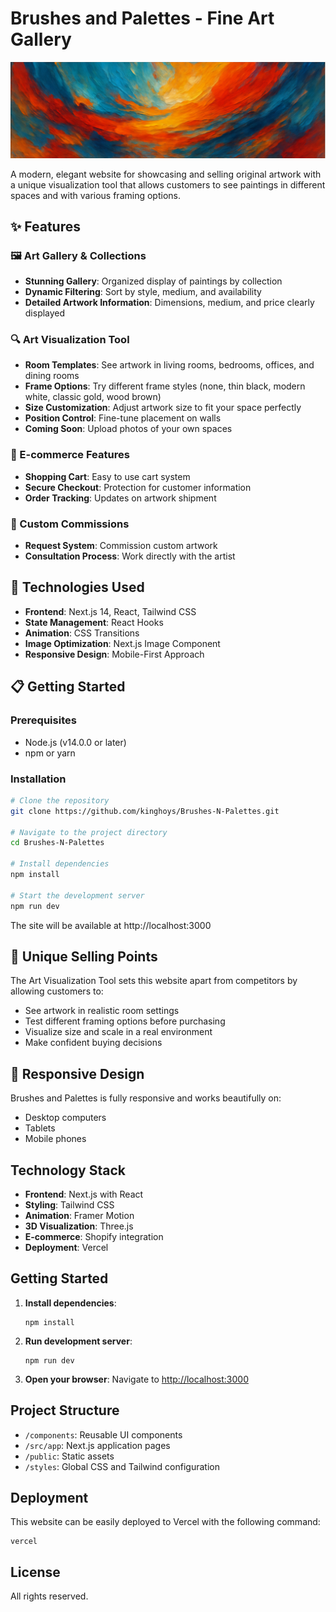 # Brushes and Palettes - Fine Art Gallery

![Brushes and Palettes](public/images/hero.png)

A modern, elegant website for showcasing and selling original artwork with a unique visualization tool that allows customers to see paintings in different spaces and with various framing options.

## ✨ Features

### 🖼️ Art Gallery & Collections
- **Stunning Gallery**: Organized display of paintings by collection
- **Dynamic Filtering**: Sort by style, medium, and availability
- **Detailed Artwork Information**: Dimensions, medium, and price clearly displayed

### 🔍 Art Visualization Tool
- **Room Templates**: See artwork in living rooms, bedrooms, offices, and dining rooms
- **Frame Options**: Try different frame styles (none, thin black, modern white, classic gold, wood brown)
- **Size Customization**: Adjust artwork size to fit your space perfectly
- **Position Control**: Fine-tune placement on walls
- **Coming Soon**: Upload photos of your own spaces

### 🛒 E-commerce Features
- **Shopping Cart**: Easy to use cart system
- **Secure Checkout**: Protection for customer information
- **Order Tracking**: Updates on artwork shipment

### 🎨 Custom Commissions
- **Request System**: Commission custom artwork
- **Consultation Process**: Work directly with the artist

## 🚀 Technologies Used

- **Frontend**: Next.js 14, React, Tailwind CSS
- **State Management**: React Hooks
- **Animation**: CSS Transitions
- **Image Optimization**: Next.js Image Component
- **Responsive Design**: Mobile-First Approach

## 📋 Getting Started

### Prerequisites
- Node.js (v14.0.0 or later)
- npm or yarn

### Installation

```bash
# Clone the repository
git clone https://github.com/kinghoys/Brushes-N-Palettes.git

# Navigate to the project directory
cd Brushes-N-Palettes

# Install dependencies
npm install

# Start the development server
npm run dev
```

The site will be available at http://localhost:3000

## 🌟 Unique Selling Points

The Art Visualization Tool sets this website apart from competitors by allowing customers to:
- See artwork in realistic room settings
- Test different framing options before purchasing
- Visualize size and scale in a real environment
- Make confident buying decisions

## 📱 Responsive Design

Brushes and Palettes is fully responsive and works beautifully on:
- Desktop computers
- Tablets
- Mobile phones

## Technology Stack

- **Frontend**: Next.js with React
- **Styling**: Tailwind CSS
- **Animation**: Framer Motion
- **3D Visualization**: Three.js
- **E-commerce**: Shopify integration
- **Deployment**: Vercel

## Getting Started

1. **Install dependencies**:
   ```
   npm install
   ```

2. **Run development server**:
   ```
   npm run dev
   ```

3. **Open your browser**:
   Navigate to [http://localhost:3000](http://localhost:3000)

## Project Structure

- `/components`: Reusable UI components
- `/src/app`: Next.js application pages
- `/public`: Static assets
- `/styles`: Global CSS and Tailwind configuration

## Deployment

This website can be easily deployed to Vercel with the following command:
```
vercel
```

## License

All rights reserved.
